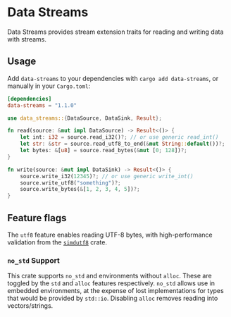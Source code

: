 # Data Streams

Data Streams provides stream extension traits for reading and writing data with streams.

## Usage

Add `data-streams` to your dependencies with `cargo add data-streams`, or manually in your `Cargo.toml`:

```toml
[dependencies]
data-streams = "1.1.0"
```

```rust
use data_streams::{DataSource, DataSink, Result};

fn read(source: &mut impl DataSource) -> Result<()> {
	let int: i32 = source.read_i32()?; // or use generic read_int()
	let str: &str = source.read_utf8_to_end(&mut String::default())?;
	let bytes: &[u8] = source.read_bytes(&mut [0; 128])?;
}

fn write(source: &mut impl DataSink) -> Result<()> {
	source.write_i32(12345)?; // or use generic write_int()
	source.write_utf8("something")?;
	source.write_bytes(&[1, 2, 3, 4, 5])?;
}
```

## Feature flags

The `utf8` feature enables reading UTF-8 bytes, with high-performance validation from the [`simdutf8`]
crate.

[`simdutf8`]: https://github.com/rusticstuff/simdutf8

### `no_std` Support

This crate supports `no_std` and environments without `alloc`. These are toggled by the `std` and
`alloc` features respectively. `no_std` allows use in embedded environments, at the expense of lost
implementations for types that would be provided by `std::io`. Disabling `alloc` removes reading
into vectors/strings.
